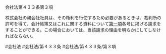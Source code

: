 会社法第４３３条第３項

株式会社の親会社社員は、その権利を行使するため必要があるときは、裁判所の許可を得て、会計帳簿又はこれに関する資料について[第一項](会社法＿＿＿＿第４３３条第１項)各号に掲げる請求をすることができる。この場合においては、当該請求の理由を明らかにしてしなければならない。

#会社法
#会社法/第４３３条
#会社法/第４３３条/第３項
